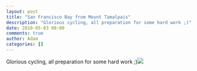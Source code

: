```yaml
---
layout: post
title: "San Francisco Bay from Mount Tamalpais"
description: "Glorious cycling, all preparation for some hard work ;)"
date: 2010-05-03 00:00
comments: true
author: Adam
categories: []
---
```


Glorious cycling, all preparation for some hard work ;)<img src="/images/san-francisco-bay-from-mount-tamalpais/photo.jpg">
